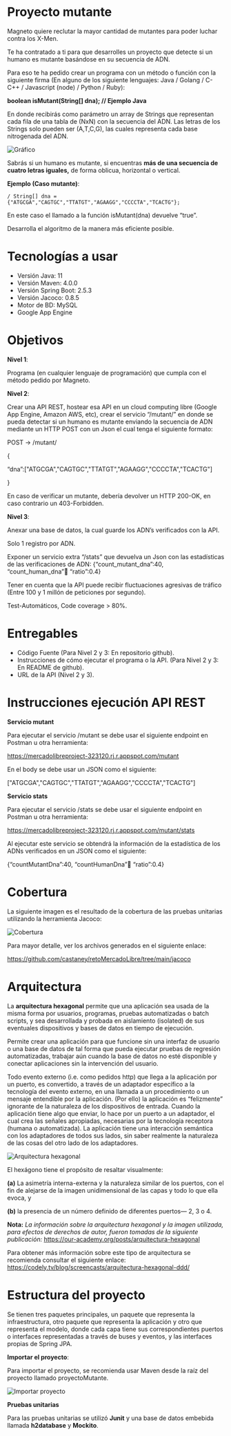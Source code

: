 
# Proyecto mutante

Magneto quiere reclutar la mayor cantidad de mutantes para poder luchar contra los X-Men.

Te ha contratado a ti para que desarrolles un proyecto que detecte si un humano es mutante basándose en su secuencia de ADN.

Para eso te ha pedido crear un programa con un método o función con la siguiente firma (En alguno de los siguiente lenguajes: Java / Golang / C-C++ / Javascript (node) / Python / Ruby):

**boolean isMutant(String[] dna); // Ejemplo Java**

En donde recibirás como parámetro un array de Strings que representan cada fila de una tabla de (NxN) con la secuencia del ADN. Las letras de los Strings solo pueden ser (A,T,C,G), las cuales representa cada base nitrogenada del ADN.

![Gráfico](https://github.com/castaney/retoMercadoLibre/blob/main/2021-08-16_143317.png?raw=true)

Sabrás si un humano es mutante, si encuentras **más de una secuencia de cuatro letras iguales,** de forma oblicua, horizontal o vertical.

**Ejemplo (Caso mutante)**:

`/ String[] dna = {"ATGCGA","CAGTGC","TTATGT","AGAAGG","CCCCTA","TCACTG"};`

En este caso el llamado a la función isMutant(dna) devuelve “true”.

Desarrolla el algoritmo de la manera más eficiente posible.


# Tecnologías a usar

- Versión Java: 11
- Versión Maven: 4.0.0
- Versión Spring Boot: 2.5.3
- Versión Jacoco: 0.8.5
- Motor de BD: MySQL
- Google App Engine


# Objetivos

**Nivel 1**:

Programa (en cualquier lenguaje de programación) que cumpla con el método pedido por
Magneto.

**Nivel 2**:

Crear una API REST, hostear esa API en un cloud computing libre (Google App Engine,
Amazon AWS, etc), crear el servicio “/mutant/” en donde se pueda detectar si un humano es
mutante enviando la secuencia de ADN mediante un HTTP POST con un Json el cual tenga el
siguiente formato:

POST → /mutant/

{

“dna”:["ATGCGA","CAGTGC","TTATGT","AGAAGG","CCCCTA","TCACTG"]

}

En caso de verificar un mutante, debería devolver un HTTP 200-OK, en caso contrario un
403-Forbidden.

**Nivel 3**:

Anexar una base de datos, la cual guarde los ADN’s verificados con la API.

Solo 1 registro por ADN.

Exponer un servicio extra “/stats” que devuelva un Json con las estadísticas de las
verificaciones de ADN: {“count_mutant_dna”:40, “count_human_dna”:100: “ratio”:0.4}

Tener en cuenta que la API puede recibir fluctuaciones agresivas de tráfico (Entre 100 y 1
millón de peticiones por segundo).

Test-Automáticos, Code coverage > 80%.


# Entregables

- Código Fuente (Para Nivel 2 y 3: En repositorio github).
- Instrucciones de cómo ejecutar el programa o la API. (Para Nivel 2 y 3: En README de github).
- URL de la API (Nivel 2 y 3).


# Instrucciones ejecución API REST

**Servicio mutant**

Para ejecutar el servicio /mutant se debe usar el siguiente endpoint en Postman u otra herramienta:

https://mercadolibreproject-323120.rj.r.appspot.com/mutant


En el body se debe usar un JSON como el siguiente:

["ATGCGA","CAGTGC","TTATGT","AGAAGG","CCCCTA","TCACTG"]


**Servicio stats**

Para ejecutar el servicio /stats se debe usar el siguiente endpoint en Postman u otra herramienta:

https://mercadolibreproject-323120.rj.r.appspot.com/mutant/stats


Al ejecutar este servicio se obtendrá la información
de la estadística de los ADNs verificados en un JSON
como el siguiente:

{“countMutantDna”:40, “countHumanDna”:100: “ratio”:0.4}


# Cobertura

La siguiente imagen es el resultado de la cobertura de las pruebas unitarias utilizando la herramienta Jacoco:

![Cobertura](https://github.com/castaney/retoMercadoLibre/blob/main/image_2021_08_17T02_53_55_539Z.png?raw=true)

Para mayor detalle, ver los archivos generados en el siguiente enlace:

https://github.com/castaney/retoMercadoLibre/tree/main/jacoco


# Arquitectura

La **arquitectura hexagonal** permite que una aplicación sea usada de la misma forma por usuarios, programas, pruebas automatizadas o batch scripts, y sea desarrollada y probada en aislamiento (isolated) de sus eventuales dispositivos y bases de datos en tiempo de ejecución.

Permite crear una aplicación para que funcione sin una interfaz de usuario o una base de datos de tal forma que pueda ejecutar pruebas de regresión automatizadas, trabajar aún cuando la base de datos no esté disponible y conectar aplicaciones sin la intervención del usuario.

Todo evento externo (i.e. como pedidos http) que llega a la aplicación por un puerto, es convertido, a través de un adaptador específico a la tecnología del evento externo, en una llamada a un procedimiento o un mensaje entendible por la aplicación. (Por ello) la aplicación es “felizmente” ignorante de la naturaleza de los dispositivos de entrada. Cuando la aplicación tiene algo que enviar, lo hace por un puerto a un adaptador, el cual crea las señales apropiadas, necesarias por la tecnología receptora (humana o automatizada). La aplicación tiene una interacción semántica con los adaptadores de todos sus lados, sin saber realmente la naturaleza de las cosas del otro lado de los adaptadores.

![Arquitectura hexagonal](https://github.com/castaney/retoMercadoLibre/blob/main/2021-08-16_221515.png?raw=true)

El hexágono tiene el propósito de resaltar visualmente:

**(a)** La asimetría interna-externa y la naturaleza similar de los puertos, con el fin de alejarse de la imagen unidimensional de las capas y todo lo que ella evoca, y

**(b)** la presencia de un número definido de diferentes puertos— 2, 3 o 4.

**Nota:**
*La información sobre la arquitectura hexagonal y la imagen utilizada, para efectos de derechos de autor, fueron tomadas de la siguiente publicación:*
https://our-academy.org/posts/arquitectura-hexagonal

Para obtener más información sobre este tipo de arquitectura se recomienda consultar el siguiente enlace:
https://codely.tv/blog/screencasts/arquitectura-hexagonal-ddd/


# Estructura del proyecto

Se tienen tres paquetes principales, un paquete que representa la infraestructura, otro paquete que representa la aplicación y otro que representa el modelo, donde cada capa
tiene sus correspondientes puertos o interfaces representadas a través de buses y eventos, y las interfaces propias de Spring JPA.


**Importar el proyecto**:

Para importar el proyecto, se recomienda usar Maven desde la raíz del proyecto llamado proyectoMutante.

![Importar proyecto](https://github.com/castaney/retoMercadoLibre/blob/main/image_2021_08_17T03_35_21_181Z.png?raw=true)


**Pruebas unitarias**

Para las pruebas unitarias se utilizó **Junit** y una base de datos embebida llamada **h2database** y **Mockito**.
